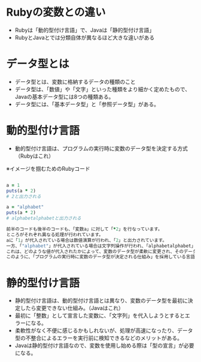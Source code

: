# Rubyの変数との違い
- Rubyは「動的型付け言語」で、Javaは「静的型付け言語」
- RubyとJavaとでは分類自体が異なるほど大きな違いがある

# データ型とは
- データ型とは、変数に格納するデータの種類のこと
- データ型は、「数値」や「文字」といった種類をより細かく定めたもので、Javaの基本データ型には8つの種類ある。
- データ型には、「基本データ型」と「参照データ型」がある。

# 動的型付け言語
- 動的型付け言語は、プログラムの実行時に変数のデータ型を決定する方式（Rubyはこれ）

※イメージを掴むためのRubyコード
```ruby

a = 1
puts(a * 2)
# 2と出力される

a = "alphabet"
puts(a * 2)
# alphabetalphabetと出力される

前半のコードも後半のコードも、「変数a」に対して「*2」を行なっています。
ところがそれぞれ異なる処理が行われています。
aに「1」が代入されている場合は数値演算が行われ、「2」と出力されています。
一方、「"alphabet"」が代入されている場合は文字列操作が行われ、「alphabetalphabet」と出力されています。
これは、どのような値が代入されたかによって、変数のデータ型が柔軟に変更され、そのデータ型に基づいて処理が行われていることを表しています。
このように、「プログラムの実行時に変数のデータ型が決定される仕組み」を採用している言語が、「動的型付け言語」です。

```

# 静的型付け言語
- 静的型付け言語は、動的型付け言語とは異なり、変数のデータ型を最初に決定したら変更できない仕組み。（Javaはこれ）
- 最初に「整数」として宣言した変数に、「文字列」を代入しようとするとエラーになる。
- 柔軟性がなく不便に感じるかもしれないが、処理が高速になったり、データ型の不整合によるエラーを実行前に検知できるなどのメリットがある。
- Javaは静的型付け言語なので、変数を使用し始める際は「型の宣言」が必要になる。




